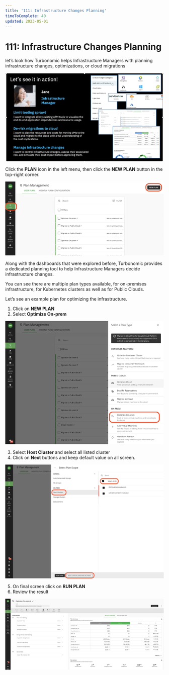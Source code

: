 ```yaml
---
title: '111: Infrastructure Changes Planning'
timeToComplete: 40
updated: 2023-05-01
---
```


# 111: Infrastructure Changes Planning

let’s look how Turbonomic helps Infrastructure Managers with planning infrastructure changes, optimizations, or cloud migrations

![](./images/111/jane.png)

Click the **PLAN** icon in the left menu, then click the **NEW PLAN** button in the top-right corner.

![](./images/111/plan.png)

Along with the dashboards that were explored before, Turbonomic provides a dedicated planning tool to help Infrastructure Managers decide infrastructure changes.

You can see there are multiple plan types available, for on-premises infrastructure, for Kubernetes clusters as well as for Public Clouds. 

Let’s see an example plan for optimizing the infrastructure.

1. Click on **NEW PLAN**
2. Select **Optimize On-prem**

![](./images/111/plan-new.png)

3. Select **Host Cluster** and select all listed cluster
4. Click on **Next** buttons and keep default value on all screen.

![](./images/111/plan-new-host.png)

5. On final screen click on **RUN PLAN**
6. Review the result

![](./images/111/plan-result.png)


